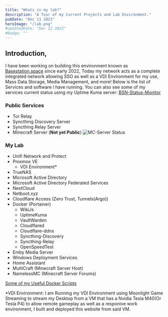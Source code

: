 ```yaml
---
title: "Whats in my lab?"
description: "A Tour of my Current Projects and Lab Environment."
pubDate: "Dec 11 2023"
heroImage: "/lab.png"
#updatedDate: "Dec 12 2023"
#badge: ""
---
```


## Introduction,

I have been working on building this environment known as [Basestation.space](https://www.basestation.space) since early 2022, Today my network acts as a complete integrated network allowing SSO as well as a VDI Environment for my use, Mass Data Storage, Media Management, and more!  Below is the list of Services and software I have running. You can also see some of my services current status using my Uptime Kuma server: [BSN-Status-Monitor](https://status-monitor.basestation.space/status/bsn-services)

### Public Services

- Tor Relay
- Syncthing Discovery Server
- Syncthing Relay Server
- Minecraft Server (**Not yet Public**)
![MC-Server Status](https://forums.basestation.space/banner/Basestation+Gaming.png)

### My Lab

- Unifi Network and Protect
- Proxmox VE
    - VDI Environment*
- TrueNAS
- Microsoft Active Directory
- Microsoft Active Directory Federated Services
- NextCloud
- Netboot.xyz
- Cloudflare Access (Zero Trust, Tunnels(Argo))
- Docker (Portainer)
    - WikiJs
    - UptimeKuma
    - VaultWarden
    - Cloudflared
    - Cloudflare-ddns
    - Syncthing-Discovery
    - Syncthing-Relay
    - OpenSpeedTest
- Emby Media Server
- Windows Deployment Services
- Home Assistant
- MultiCraft (Minecraft Server Host)
- NamelessMC (Minecraft Server Forums)

[Some of my Useful Docker Scripts](https://github.com/Adammatthiesen/docker-compose-scripts)

*VDI Environment:
I am Running my VDI Environment using Moonlight Game Streaming to stream my Desktop from a VM that has a Nvidia Tesla M40(Or Tesla P4) to allow remote gameplay as well as a responive work environment, I built and deployed this website from said VM.
